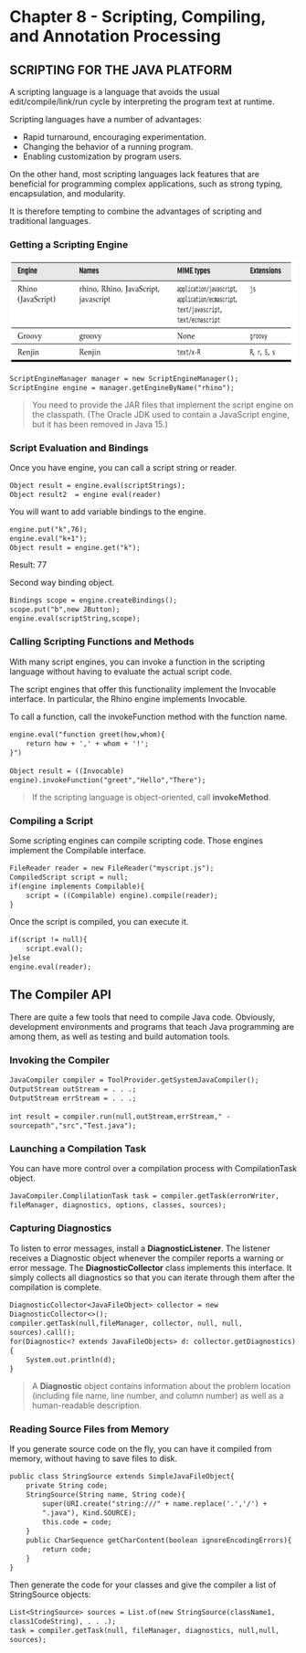 # Chapter 8 - Scripting, Compiling, and Annotation Processing

##  SCRIPTING FOR THE JAVA PLATFORM
A scripting language is a language that avoids the
usual edit/compile/link/run cycle by interpreting the
program text at runtime.

Scripting languages have a number of advantages:
* Rapid turnaround, encouraging experimentation.
* Changing the behavior of a running program.
* Enabling customization by program users.

On the other hand, most scripting languages lack features that are beneficial for programming complex
applications, such as strong typing, encapsulation, and modularity.

It is therefore tempting to combine the advantages of
scripting and traditional languages.

### Getting a Scripting Engine

<div align="center">
<img src="img.png">
</div>

    ScriptEngineManager manager = new ScriptEngineManager();
    ScriptEngine engine = manager.getEngineByName("rhino");

> You need to provide the JAR files that implement the script engine on the
classpath. (The Oracle JDK used to contain a JavaScript engine, but it has
been removed in Java 15.)
> 
### Script Evaluation and Bindings

Once you have engine, you can call a script string or reader.

    Object result = engine.eval(scriptStrings);
    Object result2  = engine eval(reader)

You will want to add variable bindings to the engine.
    
    engine.put("k",76);
    engine.eval("k+1");
    Object result = engine.get("k");

Result: 77

Second way binding object.

    Bindings scope = engine.createBindings();
    scope.put("b",new JButton);
    engine.eval(scriptString,scope);

### Calling Scripting Functions and Methods

With many script engines, you can invoke a function in the scripting
language without having to evaluate the actual script code.

The script engines that offer this functionality implement the Invocable
interface. In particular, the Rhino engine implements Invocable.

To call a function, call the invokeFunction method with the function
name.
    
    engine.eval("function greet(how,whom){
        return how + ',' + whom + '!'; 
    }")

    Object result = ((Invocable) engine).invokeFunction("greet","Hello","There");

> If the scripting language is object-oriented, call **invokeMethod**.

###  Compiling a Script

Some scripting engines can compile scripting code.
Those engines implement the Compilable interface.

    FileReader reader = new FileReader("myscript.js");
    CompiledScript script = null;
    if(engine implements Compilable){
        script = ((Compilable) engine).compile(reader);
    }

Once the script is compiled, you can execute it.
    
    if(script != null){
        script.eval();
    }else
    engine.eval(reader);

## The Compiler API
There are quite a few tools that need to compile Java code. Obviously,
development environments and programs that teach Java programming are
among them, as well as testing and build automation tools.

### Invoking the Compiler

    JavaCompiler compiler = ToolProvider.getSystemJavaCompiler();
    OutputStream outStream = . . .;
    OutputStream errStream = . . .;

    int result = compiler.run(null,outStream,errStream," -sourcepath","src","Test.java");

###  Launching a Compilation Task
You can have more control over a compilation process with CompilationTask object.

    JavaCompiler.ComplilationTask task = compiler.getTask(errorWriter, fileManager, diagnostics, options, classes, sources);
### Capturing Diagnostics

To listen to error messages, install a **DiagnosticListener**. The listener
receives a Diagnostic object whenever the compiler reports a warning or
error message. The **DiagnosticCollector** class implements this
interface. It simply collects all diagnostics so that you can iterate through
them after the compilation is complete.

    DiagnosticCollector<JavaFileObject> collector = new DiagnosticCollector<>();
    compiler.getTask(null,fileManager, collector, null, null, sources).call();
    for(Diagnostic<? extends JavaFileObjects> d: collector.getDiagnostics){
        System.out.println(d);
    }

> A **Diagnostic** object contains information about the problem location
(including file name, line number, and column number) as well as a human-readable description.

### Reading Source Files from Memory
If you generate source code on the fly, you can have it compiled from
memory, without having to save files to disk.

    public class StringSource extends SimpleJavaFileObject{
        private String code;
        StringSource(String name, String code){
            super(URI.create("string:///" + name.replace('.','/') +
            ".java"), Kind.SOURCE);
            this.code = code;
        }
        public CharSequence getCharContent(boolean ignoreEncodingErrors){
            return code;
        }
    }

Then generate the code for your classes and give the compiler a list of StringSource objects:

    List<StringSource> sources = List.of(new StringSource(className1, class1CodeString), . . .);
    task = compiler.getTask(null, fileManager, diagnostics, null,null, sources);




    

    


    




